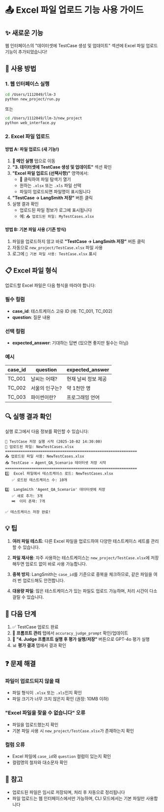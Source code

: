 # 📤 Excel 파일 업로드 기능 사용 가이드

## ✨ 새로운 기능

웹 인터페이스의 "데이터셋에 TestCase 생성 및 업데이트" 섹션에 Excel 파일 업로드 기능이 추가되었습니다!

## 🎯 사용 방법

### 1. 웹 인터페이스 실행
```bash
cd /Users/1112049/llm-3
python new_project/run.py
```
또는
```bash
cd /Users/1112049/llm-3/new_project
python web_interface.py
```

### 2. Excel 파일 업로드

#### 방법 A: 파일 업로드 (새 기능!)
1. **🚀 메인 실행** 탭으로 이동
2. **"3. 데이터셋에 TestCase 생성 및 업데이트"** 섹션 확인
3. **"Excel 파일 업로드 (선택사항)"** 영역에서:
   - 📁 클릭하여 파일 탐색기 열기
   - 원하는 `.xlsx` 또는 `.xls` 파일 선택
   - 파일이 업로드되면 파일명이 표시됩니다
4. **"TestCase → LangSmith 저장"** 버튼 클릭
5. 실행 결과 확인
   - 업로드된 파일 정보가 로그에 표시됩니다
   - 예: `📤 업로드된 파일: MyTestCases.xlsx`

#### 방법 B: 기본 파일 사용 (기존 방식)
1. 파일을 업로드하지 않고 바로 **"TestCase → LangSmith 저장"** 버튼 클릭
2. 자동으로 `new_project/TestCase.xlsx` 파일 사용
3. 로그에 `📁 기본 파일 사용: TestCase.xlsx` 표시

## 📋 Excel 파일 형식

업로드할 Excel 파일은 다음 형식을 따라야 합니다:

### 필수 컬럼
- **case_id**: 테스트케이스 고유 ID (예: TC_001, TC_002)
- **question**: 질문 내용

### 선택 컬럼
- **expected_answer**: 기대하는 답변 (있으면 좋지만 필수는 아님)

### 예시
| case_id | question | expected_answer |
|---------|----------|-----------------|
| TC_001 | 날씨는 어때? | 현재 날씨 정보 제공 |
| TC_002 | 서울의 인구는? | 약 1천만 명 |
| TC_003 | 파이썬이란? | 프로그래밍 언어 |

## 🔍 실행 결과 확인

실행 로그에서 다음 정보를 확인할 수 있습니다:

```
🚀 TestCase 저장 실행 시작 (2025-10-02 14:30:00)
📁 업로드된 파일: NewTestCases.xlsx
============================================================
📤 업로드된 파일 사용: NewTestCases.xlsx
📥 TestCase → Agent_QA_Scenario 데이터셋 저장 시작
============================================================
1️⃣  Excel 파일에서 테스트케이스 로드: NewTestCases.xlsx
   ✅ 로드된 테스트케이스 수: 10개
   
2️⃣  LangSmith 'Agent_QA_Scenario' 데이터셋에 저장
   ✅ 새로 추가: 3개
   ⏭️  이미 존재: 7개
   
✅ 테스트케이스 저장 완료!
```

## 💡 팁

1. **여러 파일 테스트**: 다른 Excel 파일을 업로드하여 다양한 테스트케이스 세트를 관리할 수 있습니다.

2. **파일 재사용**: 자주 사용하는 테스트케이스는 `new_project/TestCase.xlsx`에 저장해두면 업로드 없이 바로 사용 가능합니다.

3. **중복 방지**: LangSmith는 `case_id`를 기준으로 중복을 체크하므로, 같은 파일을 여러 번 업로드해도 안전합니다.

4. **대용량 파일**: 많은 테스트케이스가 있는 파일도 업로드 가능하며, 처리 시간이 다소 걸릴 수 있습니다.

## 🔗 다음 단계

1. ✅ TestCase 업로드 완료
2. 🔧 **프롬프트 관리** 탭에서 `accuracy_judge_prompt` 확인/업데이트
3. 🚀 **"4. Judge 프롬프트 실행 후 평가 실행/저장"** 버튼으로 GPT-4o 평가 실행
4. 📊 **평가 결과** 탭에서 결과 확인

## ❓ 문제 해결

### 파일이 업로드되지 않을 때
- 파일 형식이 `.xlsx` 또는 `.xls`인지 확인
- 파일 크기가 너무 크지 않은지 확인 (권장: 10MB 이하)

### "Excel 파일을 찾을 수 없습니다" 오류
- 파일을 업로드했는지 확인
- 기본 파일 사용 시 `new_project/TestCase.xlsx`가 존재하는지 확인

### 컬럼 오류
- Excel 파일에 `case_id`와 `question` 컬럼이 있는지 확인
- 컬럼명의 철자와 대소문자 확인

## 📝 참고

- 업로드된 파일은 임시로 저장되며, 처리 후 자동으로 정리됩니다
- 파일 업로드는 웹 인터페이스에서만 가능하며, CLI 모드에서는 기본 파일만 사용합니다

